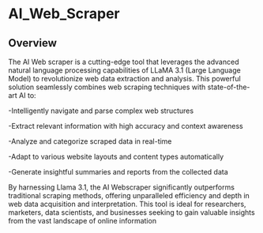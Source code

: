 # AI_Web_Scraper
## Overview

The AI Web scraper is a cutting-edge tool that leverages the advanced natural language processing capabilities of LLaMA 3.1 (Large Language Model) to revolutionize web data extraction and analysis. This powerful solution seamlessly combines web scraping techniques with state-of-the-art AI to:

-Intelligently navigate and parse complex web structures

-Extract relevant information with high accuracy and context awareness

-Analyze and categorize scraped data in real-time

-Adapt to various website layouts and content types automatically

-Generate insightful summaries and reports from the collected data

By harnessing Llama 3.1, the AI Webscraper significantly outperforms traditional scraping methods, offering unparalleled efficiency and depth in web data acquisition and interpretation. This tool is ideal for researchers, marketers, data scientists, and businesses seeking to gain valuable insights from the vast landscape of online information


